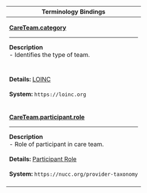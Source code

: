 |Terminology Bindings|
|---|
|<p>**[CareTeam.category](https://hl7.org/fhir/R4/careteam-definitions.html#CareTeam.category)**<hr>**Description**<br>- Identifies the type of team.
<br><br>**Details:** [LOINC](https://hl7.org/fhir/R4/loinc.html)<br><br>**System:** `https://loinc.org`<br><br>|
|<p>**[CareTeam.participant.role](https://hl7.org/fhir/R4/careteam-definitions.html#CareTeam.participant.role)**<hr>**Description**<br>- Role of participant in care team.<br><br>**Details:** [Participant Role](https://www.hl7.org/fhir/us/core/ValueSet-us-core-careteam-provider-roles.html)<br><br>**System:** `https://nucc.org/provider-taxonomy`<br><br>|
